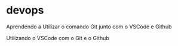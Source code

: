 # devops
Aprendendo a Utilizar o comando Git junto com o VSCode e Github

Utilizando o VSCode com o Git e o Github